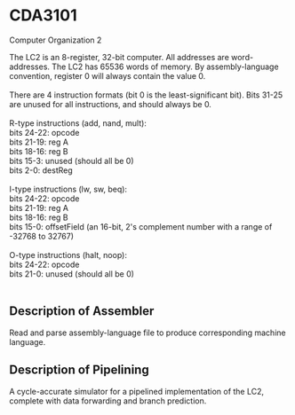 # CDA3101
Computer Organization 2

The LC2 is an 8-register, 32-bit computer. All addresses are word-addresses. The LC2 has 65536 words of memory. By assembly-language convention, register 0 will always contain the value 0.<br>
<br>
There are 4 instruction formats (bit 0 is the least-significant bit).  Bits
31-25 are unused for all instructions, and should always be 0.<br>
<br>
R-type instructions (add, nand, mult):<br>
    bits 24-22: opcode<br>
    bits 21-19: reg A<br>
    bits 18-16: reg B<br>
    bits 15-3:  unused (should all be 0)<br>
    bits 2-0:   destReg<br>
<br>
I-type instructions (lw, sw, beq):<br>
    bits 24-22: opcode<br>
    bits 21-19: reg A<br>
    bits 18-16: reg B<br>
    bits 15-0:  offsetField (an 16-bit, 2's complement number with a range of
		    -32768 to 32767)<br>
<br>
O-type instructions (halt, noop):<br>
    bits 24-22: opcode<br>
    bits 21-0:  unused (should all be 0)<br>
<br>
## Description of Assembler
Read and parse  assembly-language file to produce corresponding machine language.

## Description of Pipelining
A cycle-accurate simulator for a pipelined implementation of the LC2, complete with data forwarding and branch prediction.
